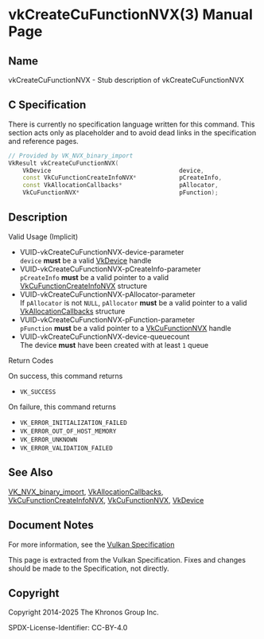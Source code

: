 # vkCreateCuFunctionNVX(3) Manual Page

## Name

vkCreateCuFunctionNVX - Stub description of vkCreateCuFunctionNVX



## [](#_c_specification)C Specification

There is currently no specification language written for this command. This section acts only as placeholder and to avoid dead links in the specification and reference pages.

```c++
// Provided by VK_NVX_binary_import
VkResult vkCreateCuFunctionNVX(
    VkDevice                                    device,
    const VkCuFunctionCreateInfoNVX*            pCreateInfo,
    const VkAllocationCallbacks*                pAllocator,
    VkCuFunctionNVX*                            pFunction);
```

## [](#_description)Description

Valid Usage (Implicit)

- [](#VUID-vkCreateCuFunctionNVX-device-parameter)VUID-vkCreateCuFunctionNVX-device-parameter  
  `device` **must** be a valid [VkDevice](https://registry.khronos.org/vulkan/specs/latest/man/html/VkDevice.html) handle
- [](#VUID-vkCreateCuFunctionNVX-pCreateInfo-parameter)VUID-vkCreateCuFunctionNVX-pCreateInfo-parameter  
  `pCreateInfo` **must** be a valid pointer to a valid [VkCuFunctionCreateInfoNVX](https://registry.khronos.org/vulkan/specs/latest/man/html/VkCuFunctionCreateInfoNVX.html) structure
- [](#VUID-vkCreateCuFunctionNVX-pAllocator-parameter)VUID-vkCreateCuFunctionNVX-pAllocator-parameter  
  If `pAllocator` is not `NULL`, `pAllocator` **must** be a valid pointer to a valid [VkAllocationCallbacks](https://registry.khronos.org/vulkan/specs/latest/man/html/VkAllocationCallbacks.html) structure
- [](#VUID-vkCreateCuFunctionNVX-pFunction-parameter)VUID-vkCreateCuFunctionNVX-pFunction-parameter  
  `pFunction` **must** be a valid pointer to a [VkCuFunctionNVX](https://registry.khronos.org/vulkan/specs/latest/man/html/VkCuFunctionNVX.html) handle
- [](#VUID-vkCreateCuFunctionNVX-device-queuecount)VUID-vkCreateCuFunctionNVX-device-queuecount  
  The device **must** have been created with at least `1` queue

Return Codes

On success, this command returns

- `VK_SUCCESS`

On failure, this command returns

- `VK_ERROR_INITIALIZATION_FAILED`
- `VK_ERROR_OUT_OF_HOST_MEMORY`
- `VK_ERROR_UNKNOWN`
- `VK_ERROR_VALIDATION_FAILED`

## [](#_see_also)See Also

[VK\_NVX\_binary\_import](https://registry.khronos.org/vulkan/specs/latest/man/html/VK_NVX_binary_import.html), [VkAllocationCallbacks](https://registry.khronos.org/vulkan/specs/latest/man/html/VkAllocationCallbacks.html), [VkCuFunctionCreateInfoNVX](https://registry.khronos.org/vulkan/specs/latest/man/html/VkCuFunctionCreateInfoNVX.html), [VkCuFunctionNVX](https://registry.khronos.org/vulkan/specs/latest/man/html/VkCuFunctionNVX.html), [VkDevice](https://registry.khronos.org/vulkan/specs/latest/man/html/VkDevice.html)

## [](#_document_notes)Document Notes

For more information, see the [Vulkan Specification](https://registry.khronos.org/vulkan/specs/latest/html/vkspec.html#vkCreateCuFunctionNVX)

This page is extracted from the Vulkan Specification. Fixes and changes should be made to the Specification, not directly.

## [](#_copyright)Copyright

Copyright 2014-2025 The Khronos Group Inc.

SPDX-License-Identifier: CC-BY-4.0